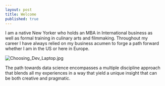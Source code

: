 ```yaml
---
layout: post
title: Welcome
published: true
---
```


I am a native New Yorker who holds an MBA in International business as well as formal training in culinary arts and filmmaking.  Throughout my career I have always relied on my business acumen to forge a path forward whether I am in the US or here in Europe.

![Choosing_Dev_Laptop.jpg]({{site.baseurl}}/_posts/Choosing_Dev_Laptop.jpg)

The path towards data science encompasses a multiple discipline approach that blends all my experiences in a way that yield a unique insight that can be both creative and pragmatic.
